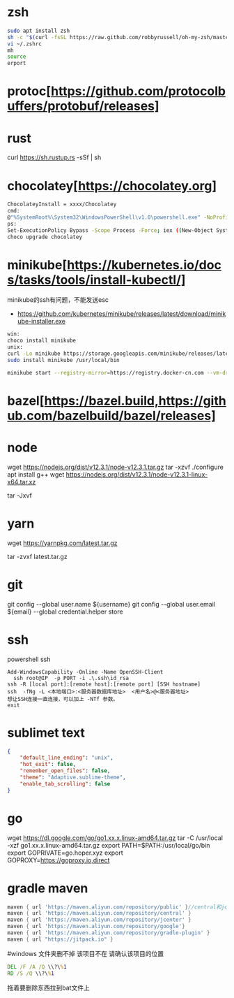 
# zsh
```bash
sudo apt install zsh
sh -c "$(curl -fsSL https://raw.github.com/robbyrussell/oh-my-zsh/master/tools/install.sh)"
vi ~/.zshrc
mh
source
erport
```

# protoc[https://github.com/protocolbuffers/protobuf/releases]


# rust
curl https://sh.rustup.rs -sSf | sh

# chocolatey[https://chocolatey.org]
```bash
ChocolateyInstall = xxxx/Chocolatey
cmd:
@"%SystemRoot%\System32\WindowsPowerShell\v1.0\powershell.exe" -NoProfile -InputFormat None -ExecutionPolicy Bypass -Command "iex ((New-Object System.Net.WebClient).DownloadString('https://chocolatey.org/install.ps1'))" && SET "PATH=%PATH%;%ALLUSERSPROFILE%\chocolatey\bin"
ps:
Set-ExecutionPolicy Bypass -Scope Process -Force; iex ((New-Object System.Net.WebClient).DownloadString('https://chocolatey.org/install.ps1'))
choco upgrade chocolatey
```


# minikube[https://kubernetes.io/docs/tasks/tools/install-kubectl/]
minikube的ssh有问题，不能发送esc
- https://github.com/kubernetes/minikube/releases/latest/download/minikube-installer.exe
```bash
win:
choco install minikube
unix:
curl -Lo minikube https://storage.googleapis.com/minikube/releases/latest/minikube-linux-amd64 && chmod +x minikube
sudo install minikube /usr/local/bin

minikube start --registry-mirror=https://registry.docker-cn.com --vm-driver=hyperv --hyperv-virtual-switch "Default Switch"
```


# bazel[https://bazel.build,https://github.com/bazelbuild/bazel/releases]


# node
wget https://nodejs.org/dist/v12.3.1/node-v12.3.1.tar.gz
tar -xzvf
./configure
apt install g++
wget https://nodejs.org/dist/v12.3.1/node-v12.3.1-linux-x64.tar.xz

tar -Jxvf


# yarn
wget https://yarnpkg.com/latest.tar.gz

tar -zvxf latest.tar.gz


# git
git config --global user.name ${username}
git config --global user.email ${email}
--global credential.helper store

# ssh

powershell ssh
```
Add-WindowsCapability -Online -Name OpenSSH-Client
  ssh root@IP  -p PORT -i .\.ssh\id_rsa
ssh -R [local port]:[remote host]:[remote port] [SSH hostname]
ssh  -fNg -L <本地端口>:<服务器数据库地址>  <用户名>@<服务器地址>
想让SSH连接一直连接，可以加上 -NTf 参数。
exit
```

# sublimet text
```json
{
    "default_line_ending": "unix",
    "hot_exit": false,
    "remember_open_files": false,
    "theme": "Adaptive.sublime-theme",
    "enable_tab_scrolling": false
}
```

# go
wget https://dl.google.com/go/go1.xx.x.linux-amd64.tar.gz
tar -C /usr/local -xzf go1.xx.x.linux-amd64.tar.gz
export PATH=$PATH:/usr/local/go/bin
export GOPRIVATE=go.hoper.xyz
export GOPROXY=https://goproxy.io,direct

# gradle maven
```groovy
maven { url 'https://maven.aliyun.com/repository/public' }//central和jcenter的聚合
maven { url 'https://maven.aliyun.com/repository/central' }
maven { url 'https://maven.aliyun.com/repository/jcenter' }
maven { url 'https://maven.aliyun.com/repository/google'}
maven { url 'https://maven.aliyun.com/repository/gradle-plugin' }
maven { url "https://jitpack.io" }
```

#windows 文件夹删不掉 该项目不在 请确认该项目的位置
```bat
DEL /F /A /Q \\?\%1
RD /S /Q \\?\%1
```
拖着要删除东西拉到bat文件上

